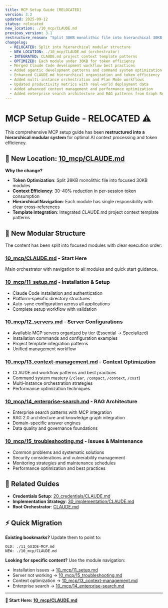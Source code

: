 ```yaml
---
title: MCP Setup Guide [RELOCATED]
version: 3.2
updated: 2025-09-12
status: relocated
new_location: ./10_mcp/CLAUDE.md
previous_version: 3.1
restructure_reason: "Split 38KB monolithic file into hierarchical 30KB modules for optimal AI context processing"
changelog:
  - RELOCATED: Split into hierarchical modular structure
  - NEW LOCATION: ./10_mcp/CLAUDE.md (orchestrator)
  - INTEGRATED: CLAUDE.md project context template patterns
  - OPTIMIZED: Each module under 30KB for token efficiency
  - Merged Claude Code development workflow best practices
  - Added agentic development patterns and command system optimization
  - Enhanced CLAUDE.md hierarchical organization and token efficiency
  - Added multi-instance orchestration and Plan Mode workflows
  - Updated productivity metrics with real-world deployment data
  - Added advanced context management and performance optimization
  - Added enterprise search architecture and RAG patterns from Graph RAG Kuzu report
---
```


# MCP Setup Guide - RELOCATED ⚠️

This comprehensive MCP setup guide has been **restructured into a hierarchical modular system** for optimal AI context processing and token efficiency.

## 🚀 New Location: [10_mcp/CLAUDE.md](./10_mcp/CLAUDE.md)

**Why the change?**
- **Token Optimization**: Split 38KB monolithic file into focused 30KB modules
- **Context Efficiency**: 30-40% reduction in per-session token consumption
- **Hierarchical Navigation**: Each module has single responsibility with clear cross-references
- **Template Integration**: Integrated CLAUDE.md project context template patterns

## 📁 New Modular Structure

The content has been split into focused modules with clear execution order:

### **[10_mcp/CLAUDE.md](./10_mcp/CLAUDE.md)** - Start Here
Main orchestrator with navigation to all modules and quick start guidance.

### **[10_mcp/11_setup.md](./10_mcp/11_setup.md)** - Installation & Setup
- Claude Code installation and authentication
- Platform-specific directory structures  
- Auto-sync configuration across all applications
- Complete setup workflow with validation

### **[10_mcp/12_servers.md](./10_mcp/12_servers.md)** - Server Configurations
- Available MCP servers organized by tier (Essential → Specialized)
- Installation commands and configuration examples
- Project template integration patterns
- Unified management workflow

### **[10_mcp/13_context-management.md](./10_mcp/13_context-management.md)** - Context Optimization  
- CLAUDE.md workflow patterns and best practices
- Command system mastery (`/clear`, `/compact`, `/context`, `/cost`)
- Multi-instance orchestration strategies
- Performance optimization techniques

### **[10_mcp/14_enterprise-search.md](./10_mcp/14_enterprise-search.md)** - RAG Architecture
- Enterprise search patterns with MCP integration
- RAG 2.0 architecture and knowledge graph integration
- Domain-specific answer engines
- Data quality and governance foundations

### **[10_mcp/15_troubleshooting.md](./10_mcp/15_troubleshooting.md)** - Issues & Maintenance
- Common problems and systematic solutions
- Security considerations and vulnerability management
- Monitoring strategies and maintenance schedules
- Performance optimization and best practices

## 🔗 Related Guides

- **Credentials Setup**: [20_credentials/CLAUDE.md](./20_credentials/CLAUDE.md) 
- **Implementation Strategy**: [30_implementation/CLAUDE.md](./30_implementation/CLAUDE.md)
- **Root Orchestrator**: [CLAUDE.md](./CLAUDE.md)

## ⚡ Quick Migration

**Existing bookmarks?** Update them to point to:
```
OLD: ./11_GUIDE-MCP.md
NEW: ./10_mcp/CLAUDE.md
```

**Looking for specific content?** Use the module navigation:
- Installation issues → [10_mcp/11_setup.md](./10_mcp/11_setup.md)
- Server not working → [10_mcp/15_troubleshooting.md](./10_mcp/15_troubleshooting.md)
- Context optimization → [10_mcp/13_context-management.md](./10_mcp/13_context-management.md)
- Enterprise search → [10_mcp/14_enterprise-search.md](./10_mcp/14_enterprise-search.md)

---

**🎯 Start Here: [10_mcp/CLAUDE.md](./10_mcp/CLAUDE.md)**

